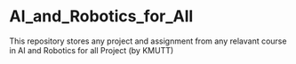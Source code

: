 # AI_and_Robotics_for_All
This repository stores any project and assignment from any relavant course in AI and Robotics for all Project (by KMUTT)
